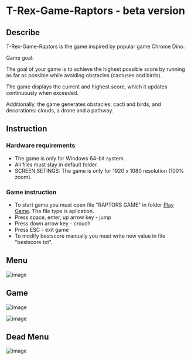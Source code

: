 # T-Rex-Game-Raptors - beta version

## Describe

T-Rex-Game-Raptors is the game inspired by popular game Chrome Dino.

Game goal:

The goal of your game is to achieve the highest possible score by running as far as possible while avoiding obstacles (cactuses and birds).

The game displays the current and highest score, which it updates continuously when exceeded.

Additionally, the game generates obstacles: cacti and birds, and decorations: clouds, a drone and a pathway.

## Instruction

### Hardware requirements
- The game is only for Windows 64-bit system.
- All files must stay in default folder.
- SCREEN SETINGS: The game is only for 1920 x 1080 resolution (100% zoom).

### Game instruction
- To start game you must open file "RAPTORS GAME" in folder [Play Game](<Play Game>). The file type is aplication.
- Press space, enter, up arrow key - jump
- Press down arrow key - crouch
- Press ESC - exit game
- To modify bestscore manually you must write new value in file "bestscore.txt".

## Menu

![image](https://github.com/Helltaker1/T-Rex-Game-Raptors/assets/111696215/007ca7a3-dbb4-4e18-b669-002a8cdd1bbe)

## Game

![image](https://github.com/Helltaker1/T-Rex-Game-Raptors/assets/111696215/d1dc5607-1678-4e28-88bf-b39143765f17)

![image](https://github.com/Helltaker1/T-Rex-Game-Raptors/assets/111696215/5cf99c50-1f2e-4886-823d-952d97ecbb45)

## Dead Menu

![image](https://github.com/Helltaker1/T-Rex-Game-Raptors/assets/111696215/697157cb-e20b-48d9-a597-c4e5c1d3ff18)


